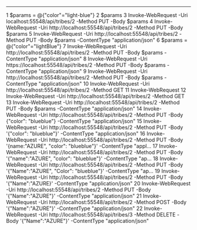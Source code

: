   -- -----------
   1 $params = @{"color"="light-blue"}
   2 $params
   3 Invoke-WebRequest -Uri localhost:55548/api/tribes/2 -Method PUT -Body $params
   4 Invoke-WebRequest -Uri http://localhost:55548/api/tribes/2 -Method PUT -Body $params
   5 Invoke-WebRequest -Uri http://localhost:55548/api/tribes/2 -Method PUT -Body $params -ContentType "application/json"
   6 $params = @{"color"="lightBlue"}
   7 Invoke-WebRequest -Uri http://localhost:55548/api/tribes/2 -Method PUT -Body $params -ContentType "application/json"
   8 Invoke-WebRequest -Uri https://localhost:55548/api/tribes/2 -Method PUT -Body $params -ContentType "application/json"
   9 Invoke-WebRequest -Uri http://localhost:55548/api/tribes/2 -Method PUT -Body $params -ContentType "application/json"
  10 Invoke-WebRequest -Uri http://localhost:55548/api/tribes/2 -Method GET
  11 Invoke-WebRequest
  12 Invoke-WebRequest -Uri http://localhost:55548/api/tribes/2 -Method GET
  13 Invoke-WebRequest -Uri http://localhost:55548/api/tribes/2 -Method PUT -Body $params -ContentType "application/json"
  14 Invoke-WebRequest -Uri http://localhost:55548/api/tribes/2 -Method PUT -Body {"color": "blueblue"} -ContentType "application/json"
  15 Invoke-WebRequest -Uri http://localhost:55548/api/tribes/2 -Method PUT -Body '{"color": "blueblue"}' -ContentType "application/json"
  16 Invoke-WebRequest -Uri http://localhost:55548/api/tribes/2 -Method PUT -Body '{name:"AZURE", "color": "blueblue"}' -ContentType "appl...
  17 Invoke-WebRequest -Uri http://localhost:55548/api/tribes/2 -Method PUT -Body '{"name":"AZURE", "color": "blueblue"}' -ContentType "ap...
  18 Invoke-WebRequest -Uri http://localhost:55548/api/tribes/2 -Method PUT -Body '{"Name":"AZURE", "Color": "blueblue"}' -ContentType "ap...
  19 Invoke-WebRequest -Uri http://localhost:55548/api/tribes/2 -Method PUT -Body '{"Name":"AZURE}' -ContentType "application/json"
  20 Invoke-WebRequest -Uri http://localhost:55548/api/tribes/2 -Method PUT -Body '{"Name":"AZURE"}' -ContentType "application/json"
  21 Invoke-WebRequest -Uri http://localhost:55548/api/tribes/2 -Method POST -Body '{"Name":"AZURE"}' -ContentType "application/json"
  22 Invoke-WebRequest -Uri http://localhost:55548/api/tribes/3 -Method DELETE -Body '{"Name":"AZURE"}' -ContentType "application/json"
